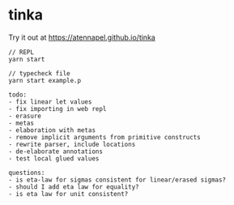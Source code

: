 # tinka

Try it out at https://atennapel.github.io/tinka

```
// REPL
yarn start

// typecheck file
yarn start example.p
```

```
todo:
- fix linear let values
- fix importing in web repl
- erasure
- metas
- elaboration with metas
- remove implicit arguments from primitive constructs
- rewrite parser, include locations
- de-elaborate annotations
- test local glued values
```

```
questions:
- is eta-law for sigmas consistent for linear/erased sigmas?
- should I add eta law for equality?
- is eta law for unit consistent?
```
